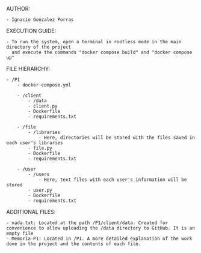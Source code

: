 AUTHOR:
	
	- Ignacio Gonzalez Porras
	
	
EXECUTION GUIDE:

	- To run the system, open a terminal in rootless mode in the main directory of the project
	  and execute the commands "docker compose build" and "docker compose up"
	  
	  
FILE HIERARCHY:

	- /P1
		- docker-compose.yml
		
		- /client
			- /data
			- client.py
			- Dockerfile
			- requirements.txt
		
		- /file
			- /libraries
				- Here, directories will be stored with the files saved in each user's libraries
			- file.py
			- Dockerfile
			- requirements.txt
		
		- /user
			- /users
				- Here, text files with each user's information will be stored
			- user.py
			- Dockerfile
			- requirements.txt
			

ADDITIONAL FILES:

	- nada.txt: Located at the path /P1/client/data. Created for convenience to allow uploading the /data directory to GitHub. It is an empty file
	- Memoria-P1: Located in /P1. A more detailed explanation of the work done in the project and the contents of each file.
	
			
	


